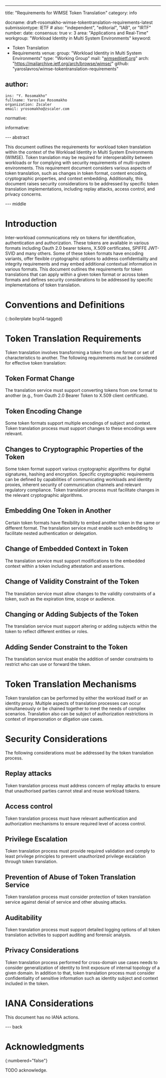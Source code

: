 ---
title: "Requirements for WIMSE Token Translation"
category: info

docname: draft-rosomakho-wimse-tokentranslation-requirements-latest
submissiontype: IETF  # also: "independent", "editorial", "IAB", or "IRTF"
number:
date:
consensus: true
v: 3
area: "Applications and Real-Time"
workgroup: "Workload Identity in Multi System Environments"
keyword:
 - Token Translation
 - Requirements
venue:
  group: "Workload Identity in Multi System Environments"
  type: "Working Group"
  mail: "wimse@ietf.org"
  arch: "https://mailarchive.ietf.org/arch/browse/wimse/"
  github: "yaroslavros/wimse-tokentranslation-requirements"

author:
 -
    ins: "Y. Rosomakho"
    fullname: Yaroslav Rosomakho
    organization: Zscaler
    email: yrosomakho@zscaler.com

normative:

informative:


--- abstract

This document outlines the requirements for workload token translation within the context of the Workload Identity in Multi System Environments (WIMSE). Token translation may be required for interoperability between workloads or for complying with security requirements of multi-system environments. This requirement document considers various aspects of token translation, such as changes in token format, content encoding, cryptographic properties, and context embedding. Additionally, this document raises security considerations to be addressed by specific token translation implementations, including replay attacks, access control, and privacy concerns.


--- middle

# Introduction

Inter-workload communications rely on tokens for identification, authentication and authorization. These tokens are available in various formats including Oauth 2.0 bearer tokens, X.509 certificates, SPIFFE JWT-SVID and many others. Some of these token formats have encoding variants, offer flexible cryptographic options to address confidentiality and integrity requirements and may embed additional contextual information in various formats. This document outlines the requirements for token translations that can apply within a given token format or across token formats and defines security considerations to be addressed by specific implementations of token translation.

# Conventions and Definitions

{::boilerplate bcp14-tagged}

# Token Translation Requirements

Token translation involves transforming a token from one format or set of characteristics to another. The following requirements must be considered for effective token translation:

## Token Format Change

The translation service must support converting tokens from one format to another (e.g., from Oauth 2.0 Bearer Token to X.509 client certificate).

## Token Encoding Change

Some token formats support multiple encodings of subject and context. Token translation process must support changes to these encodings were relevant.

## Changes to Cryptographic Properties of the Token

Some token format support various cryptographic algorithms for digital signatures, hashing and encryption. Specific cryptographic requirements can be defined by capabilities of communicating workloads and identity proxies, inherent security of communication channels and relevant regulatory compliance. Token translation process must facilitate changes in the relevant cryptographic algorithms.

## Embedding One Token in Another

Certain token formats have flexibility to embed another token in the same or different format. The translation service must enable such embedding to facilitate nested authentication or delegation.

## Change of Embedded Context in Token

The translation service must support modifications to the embedded context within a token including attestation and assertions.

## Change of Validity Constraint of the Token

The translation service must allow changes to the validity constraints of a token, such as the expiration time, scope or audience.

## Changing or Adding Subjects of the Token

The translation service must support altering or adding subjects within the token to reflect different entities or roles.

## Adding Sender Constraint to the Token

The translation service must enable the addition of sender constraints to restrict who can use or forward the token.

# Token Translation Mechanisms

Token translation can be performed by either the workload itself or an identity proxy. Multiple aspects of translation processes can occur simultaneously or be chained together to meet the needs of complex scenarios.
Translation also can be subject of authorization restrictions in context of impersonation or dligation use cases.

# Security Considerations

The following considerations must be addressed by the token translation process.

## Replay attacks

Token translation process must address concern of replay attacks to ensure that unauthorised parties cannot steal and reuse workload tokens.

## Access control

Token translation process must have relevant authentication and authorization mechanisms to ensure required level of access control.

## Privilege Escalation

Token translation process must provide required validation and comply to least privilege principles to prevent unauthorized privilege escalation through token translation.

## Prevention of Abuse of Token Translation Service

Token translation process must consider protection of token translation service against denial of service and other abusing attacks.

## Auditability

Token translation process must support detailed logging options of all token translation activities to support auditing and forensic analysis.

## Privacy Considerations

Token translation process performed for cross-domain use cases needs to consider generalization of identity to limit exposure of internal topology of a given domain. In addition to that, token translation process must consider confidentiality of sensitive information such as identity subject and context included in the token.

# IANA Considerations

This document has no IANA actions.


--- back

# Acknowledgments
{:numbered="false"}

TODO acknowledge.
